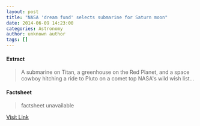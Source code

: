 ```yaml
---
layout: post
title: "NASA 'dream fund' selects submarine for Saturn moon"
date: 2014-06-09 14:23:00
categories: Astronomy
author: unknown author
tags: []
---
```



#### Extract
>A submarine on Titan, a greenhouse on the Red Planet, and a space cowboy hitching a ride to Pluto on a comet top NASA's wild wish list...

#### Factsheet
>factsheet unavailable

[Visit Link](http://feeds.newscientist.com/c/749/f/10898/s/3b50d263/sc/10/l/0L0Snewscientist0N0Carticle0Cdn256930Enasa0Edream0Efund0Eselects0Esubmarine0Efor0Esaturn0Emoon0Bhtml0Dcmpid0FRSS0QNSNS0Q20A120EGLOBAL0Qspace/story01.htm)



